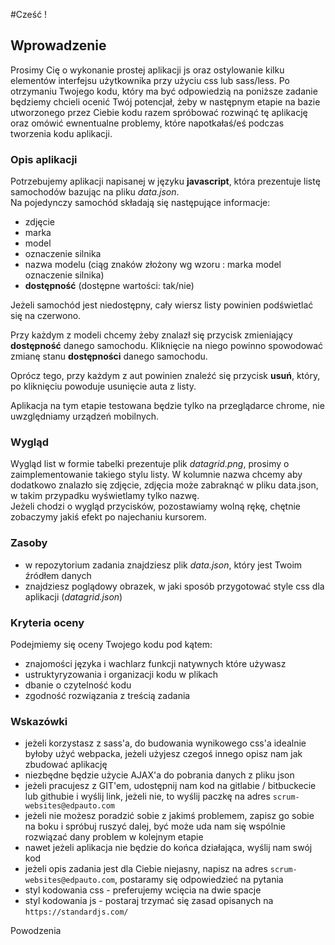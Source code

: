 #Cześć !

## Wprowadzenie

Prosimy Cię o wykonanie prostej aplikacji js oraz ostylowanie kilku elementów interfejsu użytkownika 
przy użyciu css lub sass/less.
Po otrzymaniu Twojego kodu, który ma być odpowiedzią na poniższe zadanie będziemy chcieli ocenić 
Twój potencjał, żeby w następnym etapie na bazie utworzonego przez Ciebie kodu razem spróbować 
rozwinąć tę aplikację oraz omówić ewnentualne problemy, które napotkałaś/eś podczas tworzenia kodu aplikacji.

### Opis aplikacji

Potrzebujemy aplikacji napisanej w języku **javascript**, która prezentuje listę samochodów bazując na pliku _data.json_.  
Na pojedynczy samochód składają się następujące informacje:  

- zdjęcie
- marka
- model
- oznaczenie silnika
- nazwa modelu (ciąg znaków złożony wg wzoru : marka model oznaczenie silnika)
- **dostępność** (dostępne wartości: tak/nie)

Jeżeli samochód jest niedostępny, cały wiersz listy powinien podświetlać się na czerwono.

Przy każdym z modeli chcemy żeby znalazł się przycisk zmieniający **dostępność** danego samochodu.
Kliknięcie na niego powinno spowodować zmianę stanu **dostępności** danego samochodu.

Oprócz tego, przy każdym z aut powinien znaleźć się przycisk **usuń**, 
który, po kliknięciu powoduje usunięcie auta z listy.  
  
Aplikacja na tym etapie testowana będzie tylko na przeglądarce chrome, 
nie uwzględniamy urządzeń mobilnych.

### Wygląd

Wygląd list w formie tabelki prezentuje plik _datagrid.png_, prosimy o zaimplementowanie takiego stylu listy.
W kolumnie nazwa chcemy aby dodatkowo znalazło się zdjęcie, zdjęcia może zabraknąć w pliku data.json,
w takim przypadku wyświetlamy tylko nazwę.  
Jeżeli chodzi o wygląd przycisków, pozostawiamy wolną rękę, chętnie zobaczymy jakiś efekt po najechaniu kursorem.

### Zasoby

- w repozytorium zadania znajdziesz plik _data.json_, który jest Twoim źródłem danych
- znajdziesz poglądowy obrazek, w jaki sposób przygotować style css dla aplikacji (_datagrid.json_)

### Kryteria oceny

Podejmiemy się oceny Twojego kodu pod kątem:  

- znajomości języka i wachlarz funkcji natywnych które używasz
- ustruktyryzowania i organizacji kodu w plikach
- dbanie o czytelność kodu
- zgodność rozwiązania z treścią zadania

### Wskazówki

- jeżeli korzystasz z sass'a, do budowania wynikowego css'a idealnie byłoby użyć webpacka, 
jeżeli użyjesz czegoś innego opisz nam jak zbudować aplikację
- niezbędne będzie użycie AJAX'a do pobrania danych z pliku json
- jeżeli pracujesz z GIT'em, udostępnij nam kod na gitlabie / bitbuckecie lub githubie i wyślij link, jeżeli nie,
to wyślij paczkę na adres ``scrum-websites@edpauto.com``  
- jeżeli nie możesz poradzić sobie z jakimś problemem, zapisz go sobie na boku i spróbuj ruszyć dalej,
być może uda nam się wspólnie rozwiązać dany problem w kolejnym etapie
- nawet jeżeli aplikacja nie będzie do końca działająca, wyślij nam swój kod
- jeżeli opis zadania jest dla Ciebie niejasny, napisz na adres ``scrum-websites@edpauto.com``, postaramy
się odpowiedzieć na pytania
- styl kodowania css - preferujemy wcięcia na dwie spacje
- styl kodowania js - postaraj trzymać się zasad opisanych na ``https://standardjs.com/``  
  
Powodzenia